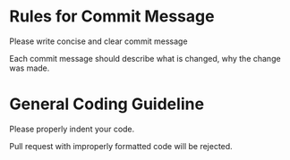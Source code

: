 # Rules for Commit Message
Please write concise and clear commit message

Each commit message should describe what is changed, why the change was made.

# General Coding Guideline
Please properly indent your code.

Pull request with improperly formatted code will be rejected.